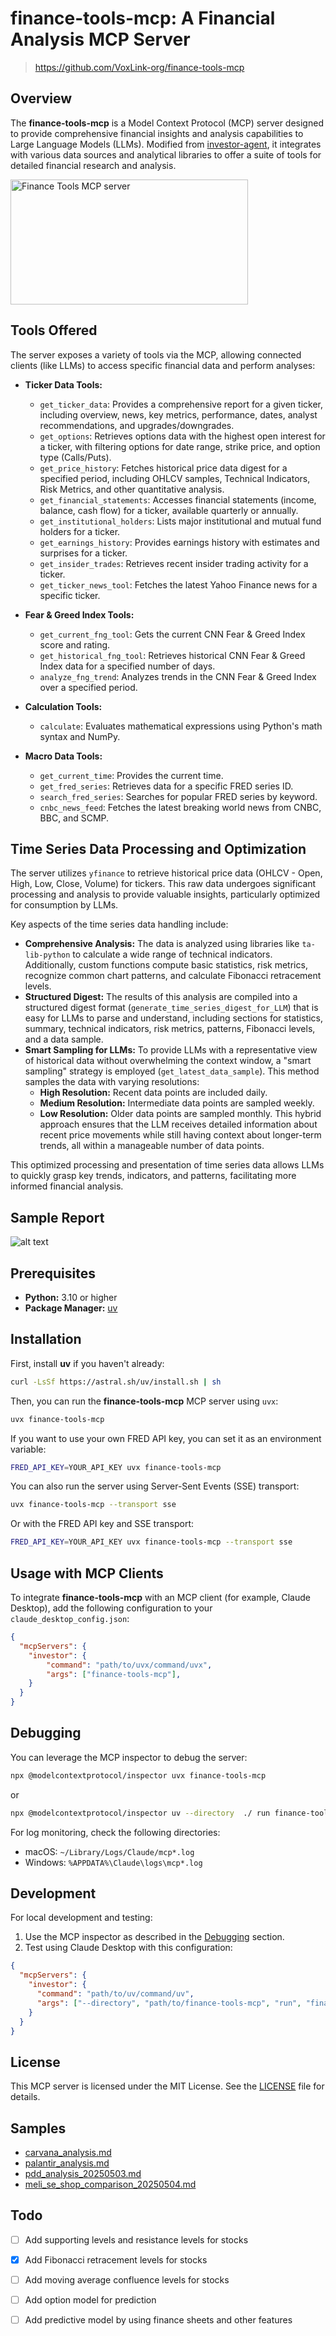 # finance-tools-mcp: A Financial Analysis MCP Server
> https://github.com/VoxLink-org/finance-tools-mcp

## Overview

The **finance-tools-mcp** is a Model Context Protocol (MCP) server designed to provide comprehensive financial insights and analysis capabilities to Large Language Models (LLMs). Modified from [investor-agent](https://github.com/ferdousbhai/investor-agent), it integrates with various data sources and analytical libraries to offer a suite of tools for detailed financial research and analysis.

<a href="https://glama.ai/mcp/servers/@VoxLink-org/finance-tools-mcp">
  <img width="380" height="200" src="https://glama.ai/mcp/servers/@VoxLink-org/finance-tools-mcp/badge" alt="Finance Tools MCP server" />
</a>


## Tools Offered

The server exposes a variety of tools via the MCP, allowing connected clients (like LLMs) to access specific financial data and perform analyses:

*   **Ticker Data Tools:**
    *   `get_ticker_data`: Provides a comprehensive report for a given ticker, including overview, news, key metrics, performance, dates, analyst recommendations, and upgrades/downgrades.
    *   `get_options`: Retrieves options data with the highest open interest for a ticker, with filtering options for date range, strike price, and option type (Calls/Puts).
    *   `get_price_history`: Fetches historical price data digest for a specified period, including OHLCV samples, Technical Indicators, Risk Metrics, and other quantitative analysis.
    *   `get_financial_statements`: Accesses financial statements (income, balance, cash flow) for a ticker, available quarterly or annually.
    *   `get_institutional_holders`: Lists major institutional and mutual fund holders for a ticker.
    *   `get_earnings_history`: Provides earnings history with estimates and surprises for a ticker.
    *   `get_insider_trades`: Retrieves recent insider trading activity for a ticker.
    *   `get_ticker_news_tool`: Fetches the latest Yahoo Finance news for a specific ticker.

*   **Fear & Greed Index Tools:**
    *   `get_current_fng_tool`: Gets the current CNN Fear & Greed Index score and rating.
    *   `get_historical_fng_tool`: Retrieves historical CNN Fear & Greed Index data for a specified number of days.
    *   `analyze_fng_trend`: Analyzes trends in the CNN Fear & Greed Index over a specified period.

*   **Calculation Tools:**
    *   `calculate`: Evaluates mathematical expressions using Python's math syntax and NumPy.

*   **Macro Data Tools:**
    *   `get_current_time`: Provides the current time.
    *   `get_fred_series`: Retrieves data for a specific FRED series ID.
    *   `search_fred_series`: Searches for popular FRED series by keyword.
    *   `cnbc_news_feed`: Fetches the latest breaking world news from CNBC, BBC, and SCMP.

## Time Series Data Processing and Optimization

The server utilizes `yfinance` to retrieve historical price data (OHLCV - Open, High, Low, Close, Volume) for tickers. This raw data undergoes significant processing and analysis to provide valuable insights, particularly optimized for consumption by LLMs.

Key aspects of the time series data handling include:

*   **Comprehensive Analysis:** The data is analyzed using libraries like `ta-lib-python` to calculate a wide range of technical indicators. Additionally, custom functions compute basic statistics, risk metrics, recognize common chart patterns, and calculate Fibonacci retracement levels.
*   **Structured Digest:** The results of this analysis are compiled into a structured digest format (`generate_time_series_digest_for_LLM`) that is easy for LLMs to parse and understand, including sections for statistics, summary, technical indicators, risk metrics, patterns, Fibonacci levels, and a data sample.
*   **Smart Sampling for LLMs:** To provide LLMs with a representative view of historical data without overwhelming the context window, a "smart sampling" strategy is employed (`get_latest_data_sample`). This method samples the data with varying resolutions:
    *   **High Resolution:** Recent data points are included daily.
    *   **Medium Resolution:** Intermediate data points are sampled weekly.
    *   **Low Resolution:** Older data points are sampled monthly.
    This hybrid approach ensures that the LLM receives detailed information about recent price movements while still having context about longer-term trends, all within a manageable number of data points.

This optimized processing and presentation of time series data allows LLMs to quickly grasp key trends, indicators, and patterns, facilitating more informed financial analysis.

## Sample Report
![alt text](image.png)

## Prerequisites

*   **Python:** 3.10 or higher
*   **Package Manager:** [uv](https://docs.astral.sh/uv/)

## Installation

First, install **uv** if you haven't already:

```bash
curl -LsSf https://astral.sh/uv/install.sh | sh
```

Then, you can run the **finance-tools-mcp** MCP server using `uvx`:

```bash
uvx finance-tools-mcp
```

If you want to use your own FRED API key, you can set it as an environment variable:

```bash
FRED_API_KEY=YOUR_API_KEY uvx finance-tools-mcp
```

You can also run the server using Server-Sent Events (SSE) transport:

```bash
uvx finance-tools-mcp --transport sse
```

Or with the FRED API key and SSE transport:

```bash
FRED_API_KEY=YOUR_API_KEY uvx finance-tools-mcp --transport sse
```

## Usage with MCP Clients

To integrate **finance-tools-mcp** with an MCP client (for example, Claude Desktop), add the following configuration to your `claude_desktop_config.json`:

```json
{
  "mcpServers": {
    "investor": {
        "command": "path/to/uvx/command/uvx",
        "args": ["finance-tools-mcp"],
    }
  }
}
```

## Debugging

You can leverage the MCP inspector to debug the server:

```bash
npx @modelcontextprotocol/inspector uvx finance-tools-mcp
```

or

```bash
npx @modelcontextprotocol/inspector uv --directory  ./ run finance-tools-mcp
```

For log monitoring, check the following directories:

*   macOS: `~/Library/Logs/Claude/mcp*.log`
*   Windows: `%APPDATA%\Claude\logs\mcp*.log`

## Development

For local development and testing:

1.  Use the MCP inspector as described in the [Debugging](#debugging) section.
2.  Test using Claude Desktop with this configuration:

```json
{
  "mcpServers": {
    "investor": {
      "command": "path/to/uv/command/uv",
      "args": ["--directory", "path/to/finance-tools-mcp", "run", "finance-tools-mcp"],
    }
  }
}
```

## License

This MCP server is licensed under the MIT License. See the [LICENSE](LICENSE) file for details.

## Samples
- [carvana_analysis.md](reports/carvana_analysis.md)
- [palantir_analysis.md](reports/palantir_analysis.md)
- [pdd_analysis_20250503.md](reports/pdd_analysis_20250503.md)
- [meli_se_shop_comparison_20250504.md](reports/meli_se_shop_comparison_20250504.md)

## Todo
- [ ] Add supporting levels and resistance levels for stocks
- [x] Add Fibonacci retracement levels for stocks
- [ ] Add moving average confluence levels for stocks
- [ ] Add option model for prediction
- [ ] Add predictive model by using finance sheets and other features
 